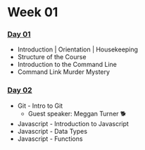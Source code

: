 # Week 01

### [Day 01](day-01.md)

* Introduction \| Orientation \| Housekeeping
* Structure of the Course
* Introduction to the Command Line
* Command Link Murder Mystery

### [Day 02​](day-02.md)

* Git - Intro to Git
  * Guest speaker: Meggan Turner 🐕
* Javascript - Introduction to Javascript
* Javascript - Data Types
* Javascript - Functions

